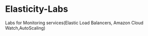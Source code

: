 # Elasticity-Labs
Labs for Monitoring services(Elastic Load Balancers, Amazon Cloud Watch,AutoScaling)
